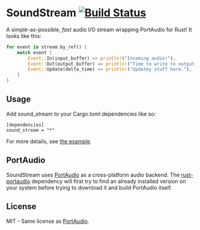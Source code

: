 
# SoundStream [![Build Status](https://travis-ci.org/RustAudio/sound_stream.svg?branch=master)](https://travis-ci.org/RustAudio/sound_stream)

A simple-as-possible, *fast* audio I/O stream wrapping PortAudio for Rust! It looks like this:

```Rust
for event in stream.by_ref() {
    match event {
        Event::In(input_buffer) => println!("Incoming audio!"),
        Event::Out(output_buffer) => println!("Time to write to output!"),
        Event::Update(delta_time) => println!("Updatey stuff here."),
    }
}
```


Usage
-----

Add sound_stream to your Cargo.toml dependencies like so:

```
[dependencies]
sound_stream = "*"
```

For more details, see [the example](https://github.com/RustAudio/sound_stream/blob/master/examples/test.rs).

PortAudio
---------

SoundStream uses [PortAudio](http://www.portaudio.com) as a cross-platform audio backend. The [rust-portaudio](https://github.com/jeremyletang/rust-portaudio) dependency will first try to find an already installed version on your system before trying to download it and build PortAudio itself.

License
-------

MIT - Same license as [PortAudio](http://www.portaudio.com/license.html).


